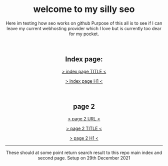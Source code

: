 <h1 align="center"> welcome to my silly seo</h1>
<p align="center"> Here im testing how seo works on github
Purpose of this all is to see if I can leave my current webhosting provider which I love but is currently too dear for my pocket.
</p>
<br />

<h2 align="center"> Index page:</h2>


<a href="https://www.google.com/search?q=sdf90sdjsduudfs89H%26U(Hh)&rlz=1C1CHBF_en-GBGB980GB980&oq=sdf90sdjsduudfs89H%26U(Hh)&aqs=chrome..69i57j69i61l2.838j0j15&sourceid=chrome&ie=UTF-8">
 <p align="center">
  > index page TITLE <  </p>
</a>




<a href="https://www.google.com/search?q=jIUHi%28*%267h8nnbyt%5ET6+%266%29&rlz=1C1CHBF_en-GBGB980GB980&sxsrf=AOaemvJdCb6c93C-uV0Haizmzxyh6mglLg%3A1640808827785&ei=e8HMYaSUL4aU9u8P7_aauAY&ved=0ahUKEwjkvcua6Yn1AhUGiv0HHW-7BmcQ4dUDCA4&uact=5&oq=jIUHi%28*%267h8nnbyt%5ET6+%266%29&gs_lcp=Cgdnd3Mtd2l6EAMyBwghEAoQoAFKBAhBGAFKBAhGGABQyQtYyQtg4RBoAXAAeACAAfMBiAHzAZIBAzItMZgBAKABAqABAcABAQ&sclient=gws-wiz">
 <p align="center">
  > index page H1 <  </p>
</a>
<br />
 
 
 <h2 align="center">page 2</h2>
 
 <a href="https://www.google.com/search?q=asldkfoiajoiajsdf8asjd9uasud879y7hUYIH&rlz=1C1CHBF_en-GBGB980GB980&sxsrf=AOaemvLA9dCgFWjhOONd1J1eLyPtqZ0Yag%3A1640808871174&ei=p8HMYbjVCZLd7_UP-OKnyAw&ved=0ahUKEwj4xKOv6Yn1AhWS7rsIHXjxCckQ4dUDCA4&uact=5&oq=asldkfoiajoiajsdf8asjd9uasud879y7hUYIH&gs_lcp=Cgdnd3Mtd2l6EANKBAhBGABKBAhGGABQAFgAYIMDaABwAHgAgAG2AYgBtgGSAQMwLjGYAQCgAQKgAQHAAQE&sclient=gws-wiz">
 <p align="center">
  > page 2 URL <  </p>
</a>



 <a href="https://www.google.com/search?q=U89u%28*98Y*%26y87g%267%5ET76887Y*%28*%28uhj*%28U89%29%29%29%29&rlz=1C1CHBF_en-GBGB980GB980&sxsrf=AOaemvLBx8OmpGPBDUPEXm6m0DLg17cZpA%3A1640808893824&ei=vcHMYYfaMZG3kwWdi7OQBg&ved=0ahUKEwjHrIq66Yn1AhWR26QKHZ3FDGIQ4dUDCA4&uact=5&oq=U89u%28*98Y*%26y87g%267%5ET76887Y*%28*%28uhj*%28U89%29%29%29%29&gs_lcp=Cgdnd3Mtd2l6EANKBAhBGAFKBAhGGABQlwtYlwtgiw5oAXAAeACAAZ8BiAGfAZIBAzAuMZgBAKABAqABAcABAQ&sclient=gws-wiz">
 <p align="center">
  > page 2 TITLE <  </p>
</a>





 <a href="https://www.google.com/search?q=JHIuuh*%28u%28*u%28*u*%29%28U98Uhuyg567fTREDx%25%264*%25r%29%29%29&rlz=1C1CHBF_en-GBGB980GB980&sxsrf=AOaemvIBNZrGBuY7ZCjWQD1KJprOfWI23A%3A1640808914889&ei=0sHMYbO9NdqBi-gP3KauoAw&ved=0ahUKEwiz7o_E6Yn1AhXawAIHHVyTC8QQ4dUDCA4&uact=5&oq=JHIuuh*%28u%28*u%28*u*%29%28U98Uhuyg567fTREDx%25%264*%25r%29%29%29&gs_lcp=Cgdnd3Mtd2l6EAMyBwgAEEcQsAMyBwgAEEcQsAMyBwgAEEcQsAMyBwgAEEcQsAMyBwgAEEcQsAMyBwgAEEcQsAMyBwgAEEcQsAMyBwgAEEcQsANKBAhBGABKBAhGGABQpnBYpnBg43FoAnACeACAAQCIAQCSAQCYAQCgAQKgAQHIAQjAAQE&sclient=gws-wiz">
 <p align="center">
  > page 2 H1 <  </p>
</a>






<hr />

<p align="center">
 These should at some point return search result to this repo main index and second page. Setup on 29th December 2021
 </p>
 
